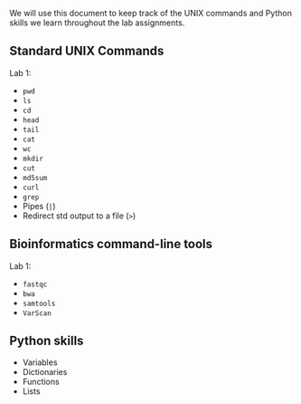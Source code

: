 We will use this document to keep track of the UNIX commands and Python skills we learn throughout the lab assignments.

## Standard UNIX Commands

Lab 1:
* `pwd`
* `ls`
* `cd`
* `head`
* `tail`
* `cat`
* `wc`
* `mkdir`
* `cut`
* `md5sum`
* `curl`
* `grep`
* Pipes (`|`)
* Redirect std output to a file (`>`)

## Bioinformatics command-line tools
Lab 1:
* `fastqc`
* `bwa`
* `samtools`
* `VarScan`

## Python skills
* Variables
* Dictionaries
* Functions
* Lists
